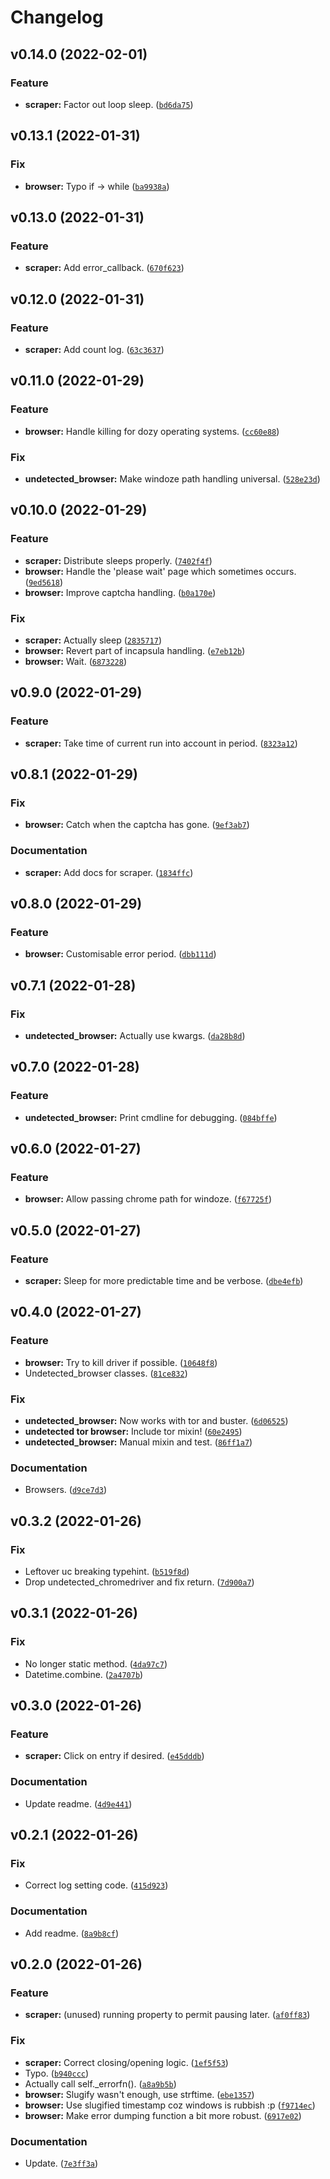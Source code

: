 # Changelog

<!--next-version-placeholder-->

## v0.14.0 (2022-02-01)
### Feature
* **scraper:** Factor out loop sleep. ([`bd6da75`](https://github.com/2e0byo/YADC/commit/bd6da756e384b05ae43e4514fe1a4943401a954b))

## v0.13.1 (2022-01-31)
### Fix
* **browser:** Typo if -> while ([`ba9938a`](https://github.com/2e0byo/YADC/commit/ba9938a166821cdda5fee97fce7d86efaa36c30e))

## v0.13.0 (2022-01-31)
### Feature
* **scraper:** Add error_callback. ([`670f623`](https://github.com/2e0byo/YADC/commit/670f62316d7ed99f18fd12c91d2706614d74b1a0))

## v0.12.0 (2022-01-31)
### Feature
* **scraper:** Add count log. ([`63c3637`](https://github.com/2e0byo/YADC/commit/63c36375bb54f0ee6211abf13fb2af96fa7bf33e))

## v0.11.0 (2022-01-29)
### Feature
* **browser:** Handle killing for dozy operating systems. ([`cc60e88`](https://github.com/2e0byo/YADC/commit/cc60e88f0226c93526ab2c7f5b3acea2c2b564fb))

### Fix
* **undetected_browser:** Make windoze path handling universal. ([`528e23d`](https://github.com/2e0byo/YADC/commit/528e23dfebfcdc6d05f08a2437072415c9badfdd))

## v0.10.0 (2022-01-29)
### Feature
* **scraper:** Distribute sleeps properly. ([`7402f4f`](https://github.com/2e0byo/YADC/commit/7402f4fafc96459c6a9948f316cfee49abbd5503))
* **browser:** Handle the 'please wait' page which sometimes occurs. ([`9ed5618`](https://github.com/2e0byo/YADC/commit/9ed561826dcc3bdd7fd00662c20e832bb7ea6807))
* **browser:** Improve captcha handling. ([`b0a170e`](https://github.com/2e0byo/YADC/commit/b0a170ec640986a1e09136e77d8f7c64dfbd7e3c))

### Fix
* **scraper:** Actually sleep ([`2835717`](https://github.com/2e0byo/YADC/commit/28357172e52503d9812e8de317af092958858681))
* **browser:** Revert part of incapsula handling. ([`e7eb12b`](https://github.com/2e0byo/YADC/commit/e7eb12b92df847133c66a1fd5290c5fa7e4f71b4))
* **browser:** Wait. ([`6873228`](https://github.com/2e0byo/YADC/commit/6873228c6a7a9605b480198209f89b6c03afe3c4))

## v0.9.0 (2022-01-29)
### Feature
* **scraper:** Take time of current run into account in period. ([`8323a12`](https://github.com/2e0byo/YADC/commit/8323a1222b19f15176169bfce4cd6a618a0a4df7))

## v0.8.1 (2022-01-29)
### Fix
* **browser:** Catch when the captcha has gone. ([`9ef3ab7`](https://github.com/2e0byo/YADC/commit/9ef3ab71bd144fb37850d51a1c140d075803d44b))

### Documentation
* **scraper:** Add docs for scraper. ([`1834ffc`](https://github.com/2e0byo/YADC/commit/1834ffc99ec9b88182ed26292895aecddf334c5d))

## v0.8.0 (2022-01-29)
### Feature
* **browser:** Customisable error period. ([`dbb111d`](https://github.com/2e0byo/YADC/commit/dbb111d0434ba7793c0e9df7729e96dcb8368ab5))

## v0.7.1 (2022-01-28)
### Fix
* **undetected_browser:** Actually use kwargs. ([`da28b8d`](https://github.com/2e0byo/YADC/commit/da28b8d6e9f046fa3ef1e076d87a5251116d2749))

## v0.7.0 (2022-01-28)
### Feature
* **undetected_browser:** Print cmdline for debugging. ([`084bffe`](https://github.com/2e0byo/YADC/commit/084bffebbb196b3d9fbc2715b09a8d3ac8bb19b3))

## v0.6.0 (2022-01-27)
### Feature
* **browser:** Allow passing chrome path for windoze. ([`f67725f`](https://github.com/2e0byo/YADC/commit/f67725f8be6e0ba1acf719e972b4272f5f04903d))

## v0.5.0 (2022-01-27)
### Feature
* **scraper:** Sleep for more predictable time and be verbose. ([`dbe4efb`](https://github.com/2e0byo/YADC/commit/dbe4efbe4022e2a11f22e13123d4be0c009cfbc4))

## v0.4.0 (2022-01-27)
### Feature
* **browser:** Try to kill driver if possible. ([`10648f8`](https://github.com/2e0byo/YADC/commit/10648f8e94b54510930f2f77f23aa9bca99cdbec))
* Undetected_browser classes. ([`81ce832`](https://github.com/2e0byo/YADC/commit/81ce832ada0cbd8feb2a4ddcceaabbe98299be16))

### Fix
* **undetected_browser:** Now works with tor and buster. ([`6d06525`](https://github.com/2e0byo/YADC/commit/6d06525b1c2da09b9e4e727b0fa4b8edbd16a987))
* **undetected tor browser:** Include tor mixin! ([`60e2495`](https://github.com/2e0byo/YADC/commit/60e24957e90a11cdc0c375f9427b8fabae06141d))
* **undetected_browser:** Manual mixin and test. ([`86ff1a7`](https://github.com/2e0byo/YADC/commit/86ff1a717b170b1e6138349d59a7a300917140c3))

### Documentation
* Browsers. ([`d9ce7d3`](https://github.com/2e0byo/YADC/commit/d9ce7d3c07974ce7c69313b781d9de0067d1907b))

## v0.3.2 (2022-01-26)
### Fix
* Leftover uc breaking typehint. ([`b519f8d`](https://github.com/2e0byo/YADC/commit/b519f8d39a1492416689574a102358b7be312a6c))
* Drop undetected_chromedriver and fix return. ([`7d900a7`](https://github.com/2e0byo/YADC/commit/7d900a7dc393453d53fde5478588bba515beefae))

## v0.3.1 (2022-01-26)
### Fix
* No longer static method. ([`4da97c7`](https://github.com/2e0byo/YADC/commit/4da97c79968e31a16bc502baa6cadfc97af81611))
* Datetime.combine. ([`2a4707b`](https://github.com/2e0byo/YADC/commit/2a4707b2e5de41c331af31b88edc2ea843676ed6))

## v0.3.0 (2022-01-26)
### Feature
* **scraper:** Click on entry if desired. ([`e45dddb`](https://github.com/2e0byo/YADC/commit/e45dddb88900e4858e0f18b5de2321e7aab6853b))

### Documentation
* Update readme. ([`4d9e441`](https://github.com/2e0byo/YADC/commit/4d9e441375ca58420fc42c4bba66ab85dd04d821))

## v0.2.1 (2022-01-26)
### Fix
* Correct log setting code. ([`415d923`](https://github.com/2e0byo/YADC/commit/415d92302ecc68d3d8ded387039feb6a59e498f5))

### Documentation
* Add readme. ([`8a9b8cf`](https://github.com/2e0byo/YADC/commit/8a9b8cf2f1ac8950dd5ec43b4c0fdc5991366896))

## v0.2.0 (2022-01-26)
### Feature
* **scraper:** (unused) running property to permit pausing later. ([`af0ff83`](https://github.com/2e0byo/YADC/commit/af0ff83d63b05035b12dd167b9b4169a2803a1a4))

### Fix
* **scraper:** Correct closing/opening logic. ([`1ef5f53`](https://github.com/2e0byo/YADC/commit/1ef5f5395982d12e5c931311ec5278bf3ac65dd8))
* Typo. ([`b940ccc`](https://github.com/2e0byo/YADC/commit/b940ccc98c37389f3beac5b70ac09694554d6f4b))
* Actually call self._errorfn(). ([`a8a9b5b`](https://github.com/2e0byo/YADC/commit/a8a9b5bc192ce47c8aa275edda42bf1e38ee5f88))
* **browser:** Slugify wasn't enough, use strftime. ([`ebe1357`](https://github.com/2e0byo/YADC/commit/ebe1357ecfd98bfca4c90385512fc76bffbc99a1))
* **browser:** Use slugified timestamp coz windows is rubbish :p ([`f9714ec`](https://github.com/2e0byo/YADC/commit/f9714ecdc681f02831398b5671391439be2ab705))
* **browser:** Make error dumping function a bit more robust. ([`6917e02`](https://github.com/2e0byo/YADC/commit/6917e02365e813a79766a589abb242800c354826))

### Documentation
* Update. ([`7e3ff3a`](https://github.com/2e0byo/YADC/commit/7e3ff3a6791519c7679bf9dd55cf19d8123ce9c4))
